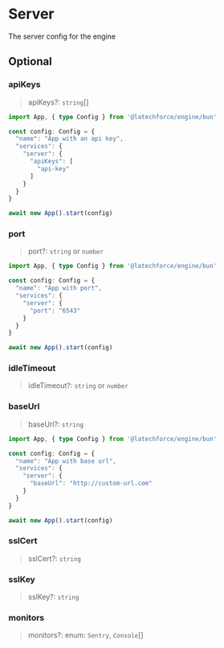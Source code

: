 # Server

The server config for the engine

## Optional

### apiKeys

>apiKeys?: `string`[]

```ts
import App, { type Config } from '@latechforce/engine/bun'

const config: Config = {
  "name": "App with an api key",
  "services": {
    "server": {
      "apiKeys": [
        "api-key"
      ]
    }
  }
}

await new App().start(config)
```
### port

>port?: `string` or `number`

```ts
import App, { type Config } from '@latechforce/engine/bun'

const config: Config = {
  "name": "App with port",
  "services": {
    "server": {
      "port": "6543"
    }
  }
}

await new App().start(config)
```
### idleTimeout

>idleTimeout?: `string` or `number`

### baseUrl

>baseUrl?: `string`

```ts
import App, { type Config } from '@latechforce/engine/bun'

const config: Config = {
  "name": "App with base url",
  "services": {
    "server": {
      "baseUrl": "http://custom-url.com"
    }
  }
}

await new App().start(config)
```
### sslCert

>sslCert?: `string`

### sslKey

>sslKey?: `string`

### monitors

>monitors?: enum: `Sentry`, `Console`[]


